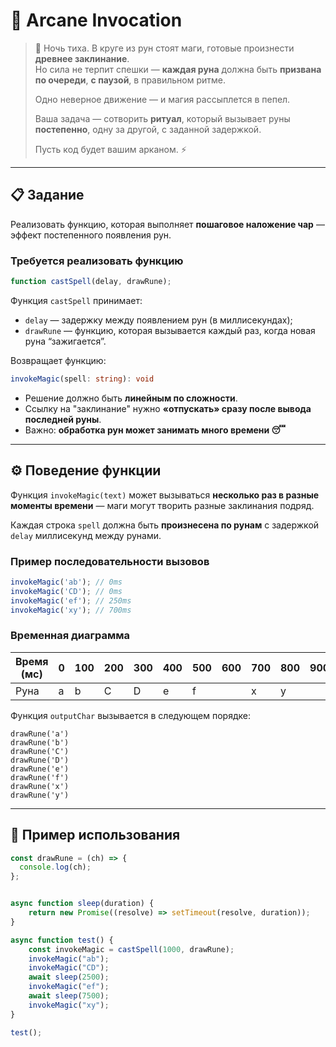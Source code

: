 # 🔮 Arcane Invocation

> 🌙 Ночь тиха. В круге из рун стоят маги, готовые произнести **древнее заклинание**.  
> Но сила не терпит спешки — **каждая руна** должна быть **призвана по очереди**, **с паузой**, в правильном ритме.  
>  
> Одно неверное движение — и магия рассыплется в пепел.  
>  
> Ваша задача — сотворить **ритуал**, который вызывает руны **постепенно**, одну за другой, с заданной задержкой.  
>  
> Пусть код будет вашим арканом. ⚡

---

## 📋 Задание

Реализовать функцию, которая выполняет **пошаговое наложение чар** — эффект постепенного появления рун.

### Требуется реализовать функцию

```js
function castSpell(delay, drawRune);
```

Функция `castSpell` принимает:

* `delay` — задержку между появлением рун (в миллисекундах);
* `drawRune` — функцию, которая вызывается каждый раз, когда новая руна “зажигается”.

Возвращает функцию:

```ts
invokeMagic(spell: string): void
```

* Решение должно быть **линейным по сложности**.
* Ссылку на "заклинание" нужно **«отпускать» сразу после вывода последней руны**.
* Важно: **обработка рун может занимать много времени 😴**

---

## ⚙️ Поведение функции

Функция `invokeMagic(text)` может вызываться **несколько раз в разные моменты времени** — маги могут творить разные заклинания подряд.

Каждая строка `spell` должна быть **произнесена по рунам**
с задержкой `delay` миллисекунд между рунами.

### Пример последовательности вызовов

```ts
invokeMagic('ab'); // 0ms
invokeMagic('CD'); // 0ms
invokeMagic('ef'); // 250ms
invokeMagic('xy'); // 700ms
```

### Временная диаграмма

| Время (мс) | 0 | 100 | 200 | 300 | 400 | 500 | 600 | 700 | 800 | 900 |
| ---------- | - | --- | --- | --- | --- | --- | --- | --- | --- | --- |
| Руна       | a |  b  |  C  |  D  |  e  |  f  |     |  x  |  y  |     |

Функция `outputChar` вызывается в следующем порядке:

```
drawRune('a')
drawRune('b')
drawRune('C')
drawRune('D')
drawRune('e')
drawRune('f')
drawRune('x')
drawRune('y')
```

---

## 📘 Пример использования

```js
const drawRune = (ch) => {
  console.log(ch);
};


async function sleep(duration) {
    return new Promise((resolve) => setTimeout(resolve, duration));
}

async function test() {
    const invokeMagic = castSpell(1000, drawRune);
    invokeMagic("ab");
    invokeMagic("CD");
    await sleep(2500);
    invokeMagic("ef");
    await sleep(7500);
    invokeMagic("xy");
}

test();
```

